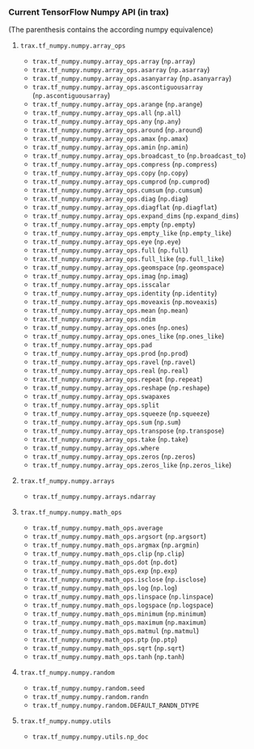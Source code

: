 ### Current TensorFlow Numpy API (in trax)

(The parenthesis contains the according numpy equivalence)

1. `trax.tf_numpy.numpy.array_ops`
    * `trax.tf_numpy.numpy.array_ops.array` (`np.array`)
    * `trax.tf_numpy.numpy.array_ops.asarray` (`np.asarray`)
    * `trax.tf_numpy.numpy.array_ops.asanyarray` (`np.asanyarray`)
    * `trax.tf_numpy.numpy.array_ops.ascontiguousarray` (`np.ascontiguousarray`)
    * `trax.tf_numpy.numpy.array_ops.arange` (`np.arange`)
    * `trax.tf_numpy.numpy.array_ops.all` (`np.all`)
    * `trax.tf_numpy.numpy.array_ops.any` (`np.any`)
    * `trax.tf_numpy.numpy.array_ops.around` (`np.around`)
    * `trax.tf_numpy.numpy.array_ops.amax` (`np.amax`)
    * `trax.tf_numpy.numpy.array_ops.amin` (`np.amin`)
    * `trax.tf_numpy.numpy.array_ops.broadcast_to` (`np.broadcast_to`)  
    * `trax.tf_numpy.numpy.array_ops.compress` (`np.compress`)
    * `trax.tf_numpy.numpy.array_ops.copy` (`np.copy`)
    * `trax.tf_numpy.numpy.array_ops.cumprod` (`np.cumprod`)
    * `trax.tf_numpy.numpy.array_ops.cumsum` (`np.cumsum`)
    * `trax.tf_numpy.numpy.array_ops.diag` (`np.diag`)
    * `trax.tf_numpy.numpy.array_ops.diagflat` (`np.diagflat`)
    * `trax.tf_numpy.numpy.array_ops.expand_dims` (`np.expand_dims`)
    * `trax.tf_numpy.numpy.array_ops.empty` (`np.empty`)
    * `trax.tf_numpy.numpy.array_ops.empty_like` (`np.empty_like`)
    * `trax.tf_numpy.numpy.array_ops.eye` (`np.eye`)
    * `trax.tf_numpy.numpy.array_ops.full` (`np.full`)
    * `trax.tf_numpy.numpy.array_ops.full_like` (`np.full_like`)
    * `trax.tf_numpy.numpy.array_ops.geomspace` (`np.geomspace`)
    * `trax.tf_numpy.numpy.array_ops.imag` (`np.imag`)
    * `trax.tf_numpy.numpy.array_ops.isscalar`
    * `trax.tf_numpy.numpy.array_ops.identity` (`np.identity`)
    * `trax.tf_numpy.numpy.array_ops.moveaxis` (`np.moveaxis`)
    * `trax.tf_numpy.numpy.array_ops.mean` (`np.mean`)
    * `trax.tf_numpy.numpy.array_ops.ndim`
    * `trax.tf_numpy.numpy.array_ops.ones` (`np.ones`)
    * `trax.tf_numpy.numpy.array_ops.ones_like` (`np.ones_like`)
    * `trax.tf_numpy.numpy.array_ops.pad`
    * `trax.tf_numpy.numpy.array_ops.prod` (`np.prod`)
    * `trax.tf_numpy.numpy.array_ops.ravel` (`np.ravel`)
    * `trax.tf_numpy.numpy.array_ops.real` (`np.real`)
    * `trax.tf_numpy.numpy.array_ops.repeat` (`np.repeat`)
    * `trax.tf_numpy.numpy.array_ops.reshape` (`np.reshape`)
    * `trax.tf_numpy.numpy.array_ops.swapaxes`
    * `trax.tf_numpy.numpy.array_ops.split`
    * `trax.tf_numpy.numpy.array_ops.squeeze` (`np.squeeze`)
    * `trax.tf_numpy.numpy.array_ops.sum` (`np.sum`)
    * `trax.tf_numpy.numpy.array_ops.transpose` (`np.transpose`)
    * `trax.tf_numpy.numpy.array_ops.take` (`np.take`)
    * `trax.tf_numpy.numpy.array_ops.where`
    * `trax.tf_numpy.numpy.array_ops.zeros` (`np.zeros`)
    * `trax.tf_numpy.numpy.array_ops.zeros_like` (`np.zeros_like`)

2. `trax.tf_numpy.numpy.arrays`
    * `trax.tf_numpy.numpy.arrays.ndarray`

3. `trax.tf_numpy.numpy.math_ops`
    * `trax.tf_numpy.numpy.math_ops.average`
    * `trax.tf_numpy.numpy.math_ops.argsort` (`np.argsort`)
    * `trax.tf_numpy.numpy.math_ops.argmax` (`np.argmin`)
    * `trax.tf_numpy.numpy.math_ops.clip` (`np.clip`)
    * `trax.tf_numpy.numpy.math_ops.dot` (`np.dot`)
    * `trax.tf_numpy.numpy.math_ops.exp` (`np.exp`)
    * `trax.tf_numpy.numpy.math_ops.isclose` (`np.isclose`)
    * `trax.tf_numpy.numpy.math_ops.log` (`np.log`)
    * `trax.tf_numpy.numpy.math_ops.linspace` (`np.linspace`)
    * `trax.tf_numpy.numpy.math_ops.logspace` (`np.logspace`)
    * `trax.tf_numpy.numpy.math_ops.minimum` (`np.minimum`)
    * `trax.tf_numpy.numpy.math_ops.maximum` (`np.maximum`)
    * `trax.tf_numpy.numpy.math_ops.matmul` (`np.matmul`)
    * `trax.tf_numpy.numpy.math_ops.ptp` (`np.ptp`)
    * `trax.tf_numpy.numpy.math_ops.sqrt` (`np.sqrt`)
    * `trax.tf_numpy.numpy.math_ops.tanh` (`np.tanh`)


4. `trax.tf_numpy.numpy.random`
    * `trax.tf_numpy.numpy.random.seed`
    * `trax.tf_numpy.numpy.random.randn`
    * `trax.tf_numpy.numpy.random.DEFAULT_RANDN_DTYPE`

5. `trax.tf_numpy.numpy.utils`
    * `trax.tf_numpy.numpy.utils.np_doc`
